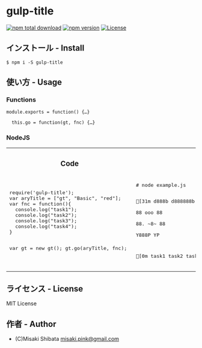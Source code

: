 # gulp-title
[![npm total download](https://img.shields.io/npm/dt/gulp-title.svg?style=flat)](https://www.npmjs.com/package/gulp-title)
[![npm version](https://badge.fury.io/js/gulp-title.svg?style=flat)](https://badge.fury.io/js/gulp-title)
[![License](http://img.shields.io/badge/license-MIT-blue.svg?style=flat)](http://ruedap.mit-license.org/2015)

## インストール - Install
```
$ npm i -S gulp-title
```

## 使い方 - Usage

### Functions
```
module.exports = function() {…}

  this.go = function(gt, fnc) {…}
```

### NodeJS
<table>
<tr>
  <th><h3>Code</h3></th>
  <th><h3>Result</h3></th>
</tr>
<tr>
  <td>
  <div class="highlight highlight-source-js">
    <pre class="rich-diff-level-zero">
require('gulp-title');
var aryTitle = ["gt", "Basic", "red"];
var fnc = function(){
  console.log("task1");
  console.log("task2");
  console.log("task3");
  console.log("task4");
}

var gt = new gt();
gt.go(aryTitle, fnc);
    </pre>
  </div>
  </td>
  <td>
  <pre class="rich-diff-level-zero">
# node example.js

[31m   d888b  d888888b 
  88' Y8b `~~88~~' 
  88         88    
  88  ooo    88    
  88. ~8~    88    
   Y888P     YP    
                   
                   
[0m
task1
task2
task3
task4
gulp-title done.
.
  </pre>
  </td>
</tr>
</table>

## ライセンス - License
MIT License


## 作者 - Author
- (C)Misaki Shibata <misaki.pink@gmail.com>

